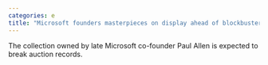 ```yaml
---
categories: e
title: "Microsoft founders masterpieces on display ahead of blockbuster 1bn auction"
---
```

The collection owned by late Microsoft co-founder Paul Allen is expected to break auction records.